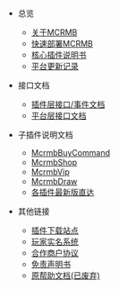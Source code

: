 * 总览

    * [关于MCRMB](README.md)
    * [快速部署MCRMB](fast.md)
    * [核心插件说明书](core-plugin.md)
    * [平台更新记录](history.md)

* 接口文档

    * [插件层接口/事件文档](apis/core-plugin-api.md)
    * [平台层接口文档](apis/platform-api.md)

* 子插件说明文档

    * [McrmbBuyCommand](sub-plugins/mcrmbbuycommand.md)
    * [McrmbShop](sub-plugins/mcrmbshop.md)
    * [McrmbVip](sub-plugins/mcrmbvip.md)
    * [McrmbDraw](sub-plugins/mcrmbdraw.md)
    * [各插件最新版直达](sub-plugins/downloads.md)
    
* 其他链接

    * [插件下载站点](https://ci.mcrmb.com)
    * [玩家实名系统](https://v.mcrmb.com)
    * [合作商户协议](contract.md)
    * [免责声明书](mianze.md)
    * [原帮助文档(已废弃)](history-help.md)

